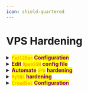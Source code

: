 ```yaml
---
icon: shield-quartered
---
```


# VPS Hardening

<details>

<summary><mark style="color:orange;"><strong><code>Fail2Ban</code></strong></mark><strong> </strong><mark style="color:purple;"><strong>Configuration</strong></mark></summary>

{% code title="Make a backup" overflow="wrap" %}
```sh
sudo cp /etc/fail2ban/jail.conf /etc/fail2ban/jail.local
```
{% endcode %}

{% code title="Edit the file" %}
```sh
sudo nano /etc/fail2ban/jail.local
```
{% endcode %}

{% code title="Enable it" overflow="wrap" %}
```sh
sudo systemctl enable --now fail2ban
```
{% endcode %}

{% code title="Test it" overflow="wrap" %}
```sh
sudo fail2ban-client status sshd
```
{% endcode %}

{% hint style="info" %}
<mark style="color:red;">**`Configuration Template`**</mark>

{% code overflow="wrap" %}
```ini
# [sshd]
enabled   = true
port      = 2222                # Match your custom SSH port
filter    = sshd                # Use default SSH filter
logpath   = /var/log/auth.log   # Debian/Ubuntu (use /var/log/secure for RHEL)
maxretry  = 3                   # Ban after 3 failed attempts
findtime  = 10m                 # Track failures within 10 minutes
bantime   = 4w                  # Ban for 4 weeks (adjust as needed)
ignoreip  = 127.0.0.1/8         # Whitelist localhost
banaction = ufw                 # Use UFW if installed (better than iptables)

# [mysqld-auth]
enabled  = true
port     = 3306,33060
filter   = mysqld-auth
logpath  = /var/log/mysql/error.log
maxretry = 3
bantime  = 1d
```
{% endcode %}
{% endhint %}

</details>

<details>

<summary><mark style="color:purple;"><strong>Edit</strong></mark><strong> </strong><mark style="color:orange;"><strong><code>OpenSSH</code></strong></mark><strong> </strong><mark style="color:purple;"><strong>config file</strong></mark></summary>

{% code title="Make a backup" overflow="wrap" %}
```sh
sudo cp /etc/ssh/sshd_config /etc/ssh/sshd_config.bak
```
{% endcode %}

{% code title="Edit the file" overflow="wrap" %}
```sh
sudo nano /etc/ssh/sshd_config
```
{% endcode %}

{% code title="Test config syntax" %}
```sh
sudo sshd -t  
```
{% endcode %}

{% code title="Apply changes" %}
```sh
sudo systemctl restart sshd 
```
{% endcode %}

{% hint style="info" %}
<mark style="color:red;">**`Configuration Template`**</mark>

{% code overflow="wrap" %}
```ini
# ====== SSH Protocol & Encryption ======
Protocol 2                  # Only use SSHv2 (v1 is insecure)
Port 2222                   # Custom port to reduce bot scans
HostKey /etc/ssh/ssh_host_ed25519_key  # Prefer Ed25519 keys
KexAlgorithms curve25519-sha256@libssh.org  # Strong key exchange
Ciphers chacha20-poly1305@openssh.com,aes256-gcm@openssh.com  # Modern encryption
MACs hmac-sha2-512-etm@openssh.com  # Secure message integrity

# ====== Authentication Hardening ======
PermitRootLogin no          # Disable direct root login
PasswordAuthentication no   # Disable password logins (keys only)
PermitEmptyPasswords no     # Explicitly block empty passwords
HostbasedAuthentication no  # Disable trust-based auth
MaxAuthTries 3              # Allow 3 auth attempts per session
AuthenticationMethods publickey,keyboard-interactive  # Enforce SSH + 2FA
ChallengeResponseAuthentication yes  # Required for 2FA (e.g., TOTP)
UsePAM yes

# ====== Session & Connection Limits ======
ClientAliveInterval 300     # Check alive every 5 mins
ClientAliveCountMax 0       # Terminate idle sessions immediately (no grace)
MaxSessions 2               # Allow max 2 concurrent sessions per connection
LoginGraceTime 30           # Disconnect if auth takes >30s

# ====== Forwarding & Sandboxing ======
X11Forwarding no            # Disable GUI forwarding
AllowAgentForwarding no     # Block SSH agent forwarding
AllowTcpForwarding no       # Disable port forwarding (unless needed)

# ====== Logging & Information Hiding ======
DebianBanner no             # Hide OS/version in pre-auth banner
PrintMotd no                # Disable post-login MOTD (potential info leak)
LogLevel VERBOSE            # Detailed logs for auditing
Banner /etc/issue.net       # Static pre-login banner (optional)

# ====== User Access Control ======
AllowUsers user1 user2      # Whitelist allowed users
DenyUsers *                 # Explicitly block others (redundant but clear)
```
{% endcode %}

* For `keyboard-interactive` to work, configure PAM (e.g., `google-authenticator`)
* Update firewall rules (`ufw allow 2222/tcp`).
* Pair with Fail2ban to ban IPs after `MaxAuthTries` violations.
{% endhint %}

</details>

<details>

<summary><mark style="color:purple;"><strong>Automate</strong></mark><strong> </strong><mark style="color:orange;"><strong><code>UFW</code></strong></mark><strong> </strong><mark style="color:purple;"><strong>hardening</strong></mark></summary>

{% code overflow="wrap" %}
```sh
#!/bin/bash

# =============================================
# UFW HARDENING SCRIPT FOR VPS 
# =============================================

# Colors for output
RED='\033[0;31m'
GREEN='\033[0;32m'
YELLOW='\033[1;33m'
NC='\033[0m' # No Color

# Check if running as root
if [ "$(id -u)" -ne 0 ]; then
  echo -e "${RED}Error: This script must be run as root. Use sudo.${NC}" >&2
  exit 1
fi

# ---- Step 1: Verify SSH Port ---- 
CURRENT_SSH_PORT=$(grep -oP '^Port \K\d+' /etc/ssh/sshd_config 2>/dev/null || echo "22")
echo -e "${YELLOW}[?] Detected SSH port: ${CURRENT_SSH_PORT} (from sshd_config)${NC}"

read -rp "Confirm SSH port to allow in UFW [Press Enter for ${CURRENT_SSH_PORT}]: " SSH_PORT
SSH_PORT=${SSH_PORT:-$CURRENT_SSH_PORT}

# ---- Step 2: Whitelist Current IP ----
CURRENT_IP=$(curl -4 -s ifconfig.co)
if [ -z "$CURRENT_IP" ]; then
  echo -e "${RED}Error: Could not detect your public IP. Manually add it later.${NC}"
else
  echo -e "${YELLOW}[+] Your current public IP: ${CURRENT_IP}${NC}"
  read -rp "Whitelist this IP for SSH? [y/N]: " WHITELIST_IP
  if [[ $WHITELIST_IP =~ ^[Yy]$ ]]; then
    IP_WHITELIST="from $CURRENT_IP"
  fi
fi

# ---- Step 3: Apply UFW Rules ----
echo -e "\n${GREEN}[+] Applying UFW Rules...${NC}"

# Reset UFW (uncomment if needed)
# echo -e "${YELLOW}Resetting UFW...${NC}"
# ufw --force reset

# Default policies
ufw default deny incoming
ufw default allow outgoing

# SSH rules
ufw allow "$SSH_PORT/tcp" comment 'SSH port'
ufw limit "$SSH_PORT/tcp" comment 'Rate-limit SSH'  # 6 connections/minute/IP
[ -n "$IP_WHITELIST" ] && ufw allow "$IP_WHITELIST to any port $SSH_PORT" comment 'Trusted IP SSH'

# MySQL rules
read -rp "Is MySQL/MariaDB installed and needed? [y/N]: " NEED_MYSQL
if [[ $NEED_MYSQL =~ ^[Yy]$ ]]; then
  read -rp "Allow MySQL remotely? (Only if apps need it from another server) [y/N]: " MYSQL_REMOTE
  if [[ $MYSQL_REMOTE =~ ^[Yy]$ ]]; then
    read -rp "Enter trusted IP for MySQL access: " MYSQL_IP
    ufw allow from "$MYSQL_IP" to any port 3306 comment 'Allow remote MySQL'
  else
    ufw allow from 127.0.0.1 to any port 3306 comment 'Allow local MySQL'
  fi
else
  ufw deny 3306/tcp comment 'Block MySQL'
fi

# Common service blocks
ufw deny 3389/tcp comment 'Block RDP'
ufw deny 23/tcp   comment 'Block Telnet'

# Optional: Block ICMP (ping)
read -rp "Block ICMP (ping) requests? [y/N]: " BLOCK_ICMP
[[ $BLOCK_ICMP =~ ^[Yy]$ ]] && ufw deny icmp comment 'Block Ping'

# Enable logging
ufw logging on
ufw logging medium

# Enable UFW
echo -e "\n${YELLOW}[!] Enabling UFW in 10 seconds...${NC}"
echo -e "${RED}>>> OPEN A SECOND SSH CONNECTION NOW TO TEST <<<${NC}"
echo -e "${YELLOW}>>> If you get locked out, reboot the VPS to disable UFW <<<${NC}"
sleep 10
ufw enable

# Final status
echo -e "\n${GREEN}[+] UFW Rules Applied:${NC}"
ufw status numbered

# ---- Step 4: Verify SSH Access ----
echo -e "\n${YELLOW}[!] Test SSH access from another terminal before closing this session!${NC}"
echo -e "Command to test: ${GREEN}ssh -p $SSH_PORT $(whoami)@$(hostname -I | awk '{print $1}')${NC}"
```
{% endcode %}

{% hint style="info" %}
<mark style="color:red;">**`Add more rules if hosting services`**</mark>

```sh
sudo ufw allow 80/tcp
```

```sh
sudo ufw allow 443/tcp
```
{% endhint %}

</details>

<details>

<summary><mark style="color:orange;"><strong><code>MySQL</code></strong></mark><strong> </strong><mark style="color:purple;"><strong>hardening</strong></mark></summary>

{% code title="Change MySQL’s port in /etc/mysql/my.cnf" overflow="wrap" %}
```ini
[mysqld]
port = 33060
```
{% endcode %}

{% code title="Forbid root login from remote" %}
```sql
UPDATE mysql.user SET Host='localhost' WHERE User='root';
FLUSH PRIVILEGES;
```
{% endcode %}

{% code title="Use strong passwords and restrict users" overflow="wrap" %}
```sql
CREATE USER 'user'@'192.168.1.100' IDENTIFIED BY 'YourComplexPassword!123';
GRANT ALL PRIVILEGES ON odoo_db.* TO 'user'@'192.168.1.100';
```
{% endcode %}

</details>

<details>

<summary><mark style="color:orange;"><strong><code>CrowdSec</code></strong></mark><strong> </strong><mark style="color:purple;"><strong>Configuration</strong></mark></summary>

<pre class="language-sh" data-title="Add SSH Parsing/Detection" data-overflow="wrap" data-line-numbers><code class="lang-sh"><strong>sudo cscli parsers install crowdsecurity/sshd-logs
</strong><strong>sudo cscli scenarios install crowdsecurity/ssh-bf
</strong>sudo cscli collections install crowdsecurity/sshd
</code></pre>

{% code title="Verify Setup" overflow="wrap" %}
```sh
sudo cscli hub list
```
{% endcode %}

{% hint style="info" %}
<mark style="color:red;">**`Tailor to Your SSH Port`**</mark>

* <mark style="color:purple;">Edit the SSH log path in</mark> <mark style="color:orange;">**`/etc/crowdsec/acquis.yaml`**</mark><mark style="color:purple;">:</mark>

{% code overflow="wrap" %}
```yaml
filenames:
  - /var/log/auth.log    # Debian/Ubuntu
  # - /var/log/secure   # RHEL/CentOS
labels:
  type: syslog
filter: "programname=='sshd'"
```
{% endcode %}

{% code title="If using a custom SSH port, modify the SSH detection rule:" overflow="wrap" %}
```sh
sudo sed -i 's/port: 22/port: 2222/' /etc/crowdsec/scenarios/ssh-bf.yaml
```
{% endcode %}
{% endhint %}

{% code title="Start CrowdSec" overflow="wrap" %}
```sh
sudo systemctl enable --now crowdsec
```
{% endcode %}

{% code title="Check Bans" overflow="wrap" %}
```sh
sudo cscli decisions list
```
{% endcode %}

{% hint style="info" %}
<mark style="color:red;">**`Integrate with UFW`**</mark>

{% code title="Install UFW Bouncer" overflow="wrap" %}
```sh
sudo pacman -S crowdsec-firewall-bouncer-ufw  # Debian/Ubuntu
```
{% endcode %}

{% code title="Edit /etc/crowdsec/bouncers/crowdsec-firewall-bouncer.yaml" overflow="wrap" %}
```yaml
mode: ufw
deny_action: deny
deny_log: true
```
{% endcode %}

{% code title="Restart Services" overflow="wrap" %}
```sh
sudo systemctl restart crowdsec
sudo systemctl restart crowdsec-firewall-bouncer
```
{% endcode %}
{% endhint %}

{% hint style="info" %}
<mark style="color:red;">**`Ban Duration & Sensitivity`**</mark>

{% code title="Edit /etc/crowdsec/profiles.yaml" overflow="wrap" %}
```yaml
name: default
decisions:
  - type: ban
    duration: 24h    # Increase from default 4h
scenarios:
  - ssh-bf
  # Add other scenarios (e.g., http-bf)
```
{% endcode %}

{% code title="Community Blocklists" overflow="wrap" %}
```sh
sudo cscli collections install crowdsecurity/linux
sudo cscli collections install crowdsecurity/http-cve
```
{% endcode %}
{% endhint %}

{% code title="Show attack statistics" overflow="wrap" %}
```sh
sudo cscli metrics
```
{% endcode %}

{% code title="List active bans" overflow="wrap" %}
```sh
sudo cscli decisions list
```
{% endcode %}

{% code title="View all detected threats" overflow="wrap" %}
```sh
sudo cscli alerts list
```
{% endcode %}

{% code title="Update threat intelligence" overflow="wrap" %}
```sh
sudo cscli hub upgrade
```
{% endcode %}

{% code title="Live debug logs" overflow="wrap" %}
```sh
sudo tail -f /var/log/crowdsec.log
```
{% endcode %}

</details>
